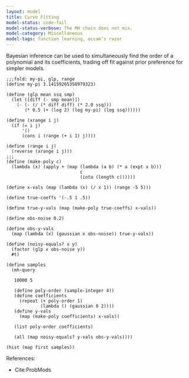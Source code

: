 ```yaml
---
layout: model
title: Curve Fitting
model-status: code-fail
model-status-verbose: The MH chain does not mix.
model-category: Miscellaneous
model-tags: function learning, occam's razor
---
```


Bayesian inference can be used to simultaneously find the order of
a polynomial and its coefficients, trading off fit against prior
preference for simpler models.

    ;;;fold: my-pi, glp, range
    (define my-pi 3.14159265358979323)
    
    (define (glp mean ssq smp)
      (let ([diff (- smp mean)])
        (- (- (/ (* diff diff) (* 2.0 ssq)))
           (* 0.5 (+ (log 2) (log my-pi) (log ssq))))))
    
    (define (xrange i j)
      (if (= i j)
          '()
          (cons i (range (+ i 1) j))))
    
    (define (range i j)
      (reverse (xrange i j)))
    ;;;
    (define (make-poly c)
      (lambda (x) (apply + (map (lambda (a b) (* a (expt x b)))
                                c
                                (iota (length c))))))
    
    (define x-vals (map (lambda (x) (/ x 1)) (range -5 5)))
    
    (define true-coeffs '(-.5 1 .5))
    
    (define true-y-vals (map (make-poly true-coeffs) x-vals))
    
    (define obs-noise 0.2)
    
    (define obs-y-vals
      (map (lambda (x) (gaussian x obs-noise)) true-y-vals))
    
    (define (noisy-equals? x y)
      (factor (glp x obs-noise y))
      #t)
    
    (define samples
      (mh-query 
       
       10000 5
       
       (define poly-order (sample-integer 4))
       (define coefficients
         (repeat (+ poly-order 1)
                 (lambda () (gaussian 0 2))))
       (define y-vals
         (map (make-poly coefficients) x-vals))
       
       (list poly-order coefficients)
       
       (all (map noisy-equals? y-vals obs-y-vals))))
    
    (hist (map first samples))

References:

- Cite:ProbMods

